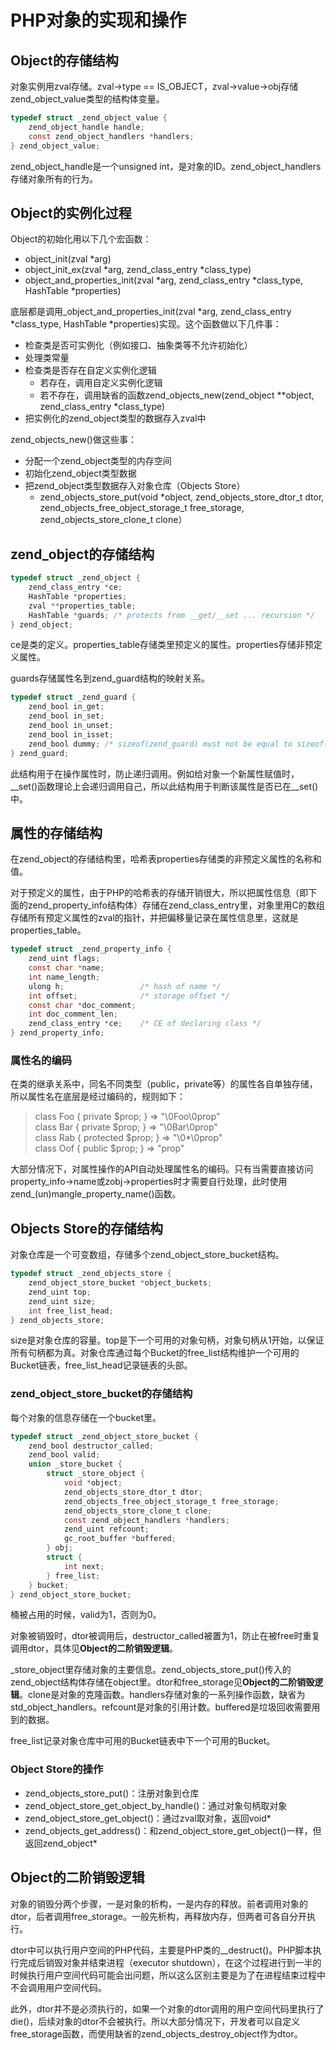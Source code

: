 # PHP对象的实现和操作


## Object的存储结构

对象实例用zval存储。zval->type == IS_OBJECT，zval->value->obj存储zend_object_value类型的结构体变量。

```c
typedef struct _zend_object_value {
    zend_object_handle handle;
    const zend_object_handlers *handlers;
} zend_object_value;
```

zend_object_handle是一个unsigned int，是对象的ID。zend_object_handlers存储对象所有的行为。

## Object的实例化过程

Object的初始化用以下几个宏函数：

  - object_init(zval *arg)
  - object_init_ex(zval \*arg, zend_class_entry *class_type)
  - object_and_properties_init(zval \*arg, zend_class_entry \*class_type, HashTable *properties)

底层都是调用_object_and_properties_init(zval \*arg, zend_class_entry \*class_type, HashTable *properties)实现。这个函数做以下几件事：

  - 检查类是否可实例化（例如接口、抽象类等不允许初始化）
  - 处理类常量
  - 检查类是否存在自定义实例化逻辑
    - 若存在，调用自定义实例化逻辑
    - 若不存在，调用缺省的函数zend_objects_new(zend_object \*\*object, zend_class_entry *class_type)
  - 把实例化的zend_object类型的数据存入zval中

zend_objects_new()做这些事：

  - 分配一个zend_object类型的内存空间
  - 初始化zend_object类型数据
  - 把zend_object类型数据存入对象仓库（Objects Store）
    - zend_objects_store_put(void *object, zend_objects_store_dtor_t dtor, zend_objects_free_object_storage_t free_storage, zend_objects_store_clone_t clone）

## zend_object的存储结构

```c
typedef struct _zend_object {
    zend_class_entry *ce;
    HashTable *properties;
    zval **properties_table;
    HashTable *guards; /* protects from __get/__set ... recursion */
} zend_object;
```

ce是类的定义。properties_table存储类里预定义的属性。properties存储非预定义属性。

guards存储属性名到zend_guard结构的映射关系。

```c
typedef struct _zend_guard {
    zend_bool in_get;
    zend_bool in_set;
    zend_bool in_unset;
    zend_bool in_isset;
    zend_bool dummy; /* sizeof(zend_guard) must not be equal to sizeof(void*) */
} zend_guard;
```

此结构用于在操作属性时，防止递归调用。例如给对象一个新属性赋值时，\_\_set()函数理论上会递归调用自己，所以此结构用于判断该属性是否已在\_\_set()中。

## 属性的存储结构

在zend_object的存储结构里，哈希表properties存储类的非预定义属性的名称和值。

对于预定义的属性，由于PHP的哈希表的存储开销很大，所以把属性信息（即下面的zend_property_info结构体）存储在zend_class_entry里，对象里用C的数组存储所有预定义属性的zval的指针，并把偏移量记录在属性信息里，这就是properties_table。

```c
typedef struct _zend_property_info {
    zend_uint flags;
    const char *name;
    int name_length;
    ulong h;                 /* hash of name */
    int offset;              /* storage offset */
    const char *doc_comment;
    int doc_comment_len;
    zend_class_entry *ce;    /* CE of declaring class */
} zend_property_info;
```

### 属性名的编码

在类的继承关系中，同名不同类型（public，private等）的属性各自单独存储，所以属性名在底层是经过编码的，规则如下：

>class Foo { private $prop;   } => "\0Foo\0prop"  
>class Bar { private $prop;   } => "\0Bar\0prop"  
>class Rab { protected $prop; } => "\0*\0prop"  
>class Oof { public $prop;    } => "prop"  

大部分情况下，对属性操作的API自动处理属性名的编码。只有当需要直接访问property_info->name或zobj->properties时才需要自行处理，此时使用zend_(un)mangle_property_name()函数。

## Objects Store的存储结构

对象仓库是一个可变数组，存储多个zend_object_store_bucket结构。

```c
typedef struct _zend_objects_store {
    zend_object_store_bucket *object_buckets;
    zend_uint top;
    zend_uint size;
    int free_list_head;
} zend_objects_store;
```

size是对象仓库的容量。top是下一个可用的对象句柄，对象句柄从1开始，以保证所有句柄都为真。对象仓库通过每个Bucket的free_list结构维护一个可用的Bucket链表，free_list_head记录链表的头部。

### zend_object_store_bucket的存储结构

每个对象的信息存储在一个bucket里。

```c
typedef struct _zend_object_store_bucket {
    zend_bool destructor_called;
    zend_bool valid;
    union _store_bucket {
        struct _store_object {
            void *object;
            zend_objects_store_dtor_t dtor;
            zend_objects_free_object_storage_t free_storage;
            zend_objects_store_clone_t clone;
            const zend_object_handlers *handlers;
            zend_uint refcount;
            gc_root_buffer *buffered;
        } obj;
        struct {
            int next;
        } free_list;
    } bucket;
} zend_object_store_bucket;
```

桶被占用的时候，valid为1，否则为0。

对象被销毁时，dtor被调用后，destructor_called被置为1，防止在被free时重复调用dtor，具体见**Object的二阶销毁逻辑**。

_store_object里存储对象的主要信息。zend_objects_store_put()传入的zend_object结构体存储在object里。dtor和free_storage见**Object的二阶销毁逻辑**。clone是对象的克隆函数。handlers存储对象的一系列操作函数，缺省为std_object_handlers。refcount是对象的引用计数。buffered是垃圾回收需要用到的数据。

free_list记录对象仓库中可用的Bucket链表中下一个可用的Bucket。

### Object Store的操作

  - zend_objects_store_put()：注册对象到仓库
  - zend_object_store_get_object_by_handle()：通过对象句柄取对象
  - zend_object_store_get_object()：通过zval取对象，返回void*
  - zend_objects_get_address()：和zend_object_store_get_object()一样，但返回zend_object*

## Object的二阶销毁逻辑

对象的销毁分两个步骤，一是对象的析构，一是内存的释放。前者调用对象的dtor，后者调用free_storage。一般先析构，再释放内存，但两者可各自分开执行。

dtor中可以执行用户空间的PHP代码，主要是PHP类的__destruct()。PHP脚本执行完成后销毁对象并结束进程（executor shutdown），在这个过程进行到一半的时候执行用户空间代码可能会出问题，所以这么区别主要是为了在进程结束过程中不会调用用户空间代码。

此外，dtor并不是必须执行的，如果一个对象的dtor调用的用户空间代码里执行了die()，后续对象的dtor不会被执行。所以大部分情况下，开发者可以自定义free_storage函数，而使用缺省的zend_objects_destroy_object作为dtor。

